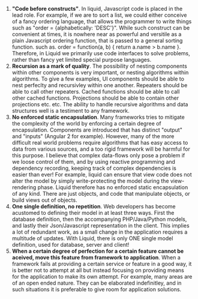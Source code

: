 1. **"Code before constructs"**. In liquid, Javascript code is placed in the lead role. For example, if we are to sort a list, we could either conceive of a fancy ordering language, that allows the programmer to write things such as "order = {alphabetically: 'DESC'}". While such construct can be convenient at times, it is nowhere near as powerful and versitile as a plain Javascript ordering function, that is passed to a general sorting function. such as. order = function(a, b) { return a.name > b.name }. Therefore, in Liquid we primarily use code interfaces to solve problems, rather than fancy yet limited special purpose languages.
2. **Recursion as a mark of quality**. The possibility of nesting components within other components is very important, or nesting algorithms within algorithms. To give a few examples, UI components should be able to nest perfeclty and recursivley within one another. Repeaters should be able to call other repeaters. Cached functions should be able to call other cached functions. Projections should be able to contain other projections etc. etc. The ability to handle recursive algorithms and data structures well is a testiment to any framework.
3. **No enforced static encapsulation**. Many frameworks tries to mitigate the complexity of the world by enforcing a certain degree of encapsulation. Components are introduced that has distinct "output" and "inputs" (Angular 2 for example). However, many of the more difficult real world problems require algorithms that has easy access to data from various sources, and a too rigid framework will be harmful for this purpose. I believe that complex data-flows only pose a problem if we loose control of them, and by using reactive programming and dependency recording, keeping track of complex dependencies is easier than ever! For example, liquid can ensure that view code does not alter the model by simply write-protecting the model during the view-rendering phase. Liquid therefore has no enforced static encapsulation of any kind. There are just objects, and code that manipulate objects, or build views out of objects.
4. **One single definition, no repetition**. Web developers has become acustomed to defining their model in at least three ways. First the database definition, then the accompanying PHP/Java/Python models, and lastly their Json/Javascript representation in the client. This implies a lot of redundant work, as a small change in the application requires a multitude of updates. With Liquid, there is only ONE single model definition, used for database, server and client!
5. **When a certain degree of perfection for a certain feature cannot be aceived, move this feature from framework to application**. When a framework fails at providing a certain service or feature in a good way, it is better not to attempt at all but instead focusing on providing means for the application to make its own attempt. For example, many areas are of an open ended nature. They can be elaborated indefinitley, and in such situations it is preferable to give room for application solutions.
